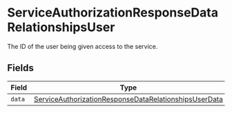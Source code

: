 # ServiceAuthorizationResponseDataRelationshipsUser

The ID of the user being given access to the service.


## Fields

| Field                                                                                                                                 | Type                                                                                                                                  | Required                                                                                                                              | Description                                                                                                                           |
| ------------------------------------------------------------------------------------------------------------------------------------- | ------------------------------------------------------------------------------------------------------------------------------------- | ------------------------------------------------------------------------------------------------------------------------------------- | ------------------------------------------------------------------------------------------------------------------------------------- |
| `data`                                                                                                                                | [ServiceAuthorizationResponseDataRelationshipsUserData](../../models/shared/serviceauthorizationresponsedatarelationshipsuserdata.md) | :heavy_minus_sign:                                                                                                                    | N/A                                                                                                                                   |
